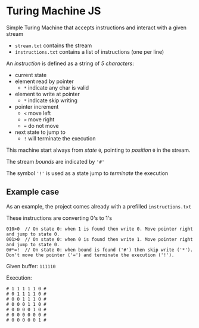 # Turing Machine JS

Simple Turing Machine that accepts instructions and interact with a given stream

* `stream.txt` contains the stream
* `instructions.txt` contains a list of instructions (one per line)

An *instruction* is defined as a string of *5 characters*:

* current state
* element read by pointer
  * `*` indicate any char is valid
* element to write at pointer
  * `*` indicate skip writing
* pointer increment
  * `<` move left
  * `>` move right
  * `=` do not move
* next state to jump to
  * `!` will terminate the execution

This machine start always from *state* `0`, pointing to *position* `0` in the stream.

The stream *bounds* are indicated by `'#'`

The symbol `'!'` is used as a state jump to *terminate* the execution

## Example case

As an example, the project comes already with a prefilled `instructions.txt`

These instructions are converting 0's to 1's

```
010>0  // On state 0: when 1 is found then write 0. Move pointer right and jump to state 0.
001>0  // On state 0: when 0 is found then write 1. Move pointer right and jump to state 0.
0#*=!  // On state 0: when bound is found ('#') then skip write ('*'). Don't move the pointer ('=') and terminate the execution ('!').
```

Given buffer:
`111110`

Execution:

```
# 1 1 1 1 1 0 #
# 0 1 1 1 1 0 #
# 0 0 1 1 1 0 #
# 0 0 0 1 1 0 #
# 0 0 0 0 1 0 #
# 0 0 0 0 0 0 #
# 0 0 0 0 0 1 #
```
